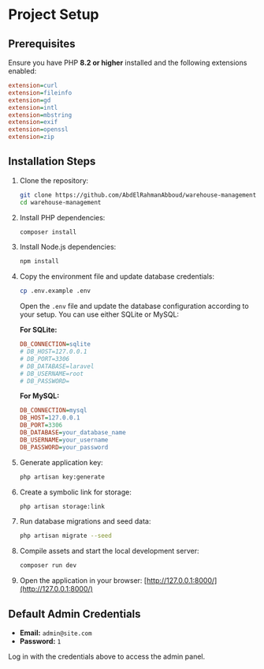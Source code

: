 # Project Setup

## Prerequisites
Ensure you have PHP **8.2 or higher** installed and the following extensions enabled:

```ini
extension=curl
extension=fileinfo
extension=gd
extension=intl
extension=mbstring
extension=exif
extension=openssl
extension=zip
```

## Installation Steps

1. Clone the repository:
   ```sh
   git clone https://github.com/AbdElRahmanAbboud/warehouse-management.git
   cd warehouse-management
   ```

2. Install PHP dependencies:
   ```sh
   composer install
   ```

3. Install Node.js dependencies:
   ```sh
   npm install
   ```

4. Copy the environment file and update database credentials:
   ```sh
   cp .env.example .env
   ```
   
   Open the `.env` file and update the database configuration according to your setup. You can use either SQLite or MySQL:
   
   **For SQLite:**
   ```ini
   DB_CONNECTION=sqlite
   # DB_HOST=127.0.0.1
   # DB_PORT=3306
   # DB_DATABASE=laravel
   # DB_USERNAME=root
   # DB_PASSWORD=
   ```
   
   **For MySQL:**
   ```ini
   DB_CONNECTION=mysql
   DB_HOST=127.0.0.1
   DB_PORT=3306
   DB_DATABASE=your_database_name
   DB_USERNAME=your_username
   DB_PASSWORD=your_password
   ```

5. Generate application key:
   ```sh
   php artisan key:generate
   ```

6. Create a symbolic link for storage:
   ```sh
   php artisan storage:link
   ```

7. Run database migrations and seed data:
   ```sh
   php artisan migrate --seed
   ```

8. Compile assets and start the local development server:
   ```sh
   composer run dev
   ```

9. Open the application in your browser:
    [http://127.0.0.1:8000/](http://127.0.0.1:8000/)

## Default Admin Credentials

- **Email:** `admin@site.com`
- **Password:** `1`

Log in with the credentials above to access the admin panel.

